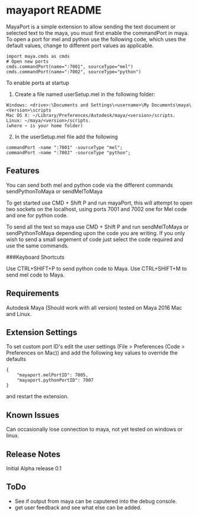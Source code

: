 # mayaport README

MayaPort is a simple extension to allow sending the text document or selected text to the maya, you must first enable the commandPort in maya. To open a port for mel and python use the following code, which uses the default values, change to different port values as applicable.

```
import maya.cmds as cmds
# Open new ports
cmds.commandPort(name=":7001", sourceType="mel")
cmds.commandPort(name=":7002", sourceType="python")
```
To enable ports at startup 
1. Create a file named userSetup.mel in the following folder:
```
Windows: <drive>:\Documents and Settings\<username>\My Documents\maya\<Version>\scripts
Mac OS X: ~/Library/Preferences/Autodesk/maya/<version>/scripts.
Linux: ~/maya/<version>/scripts.
(where ~ is your home folder)
```
2. In the userSetup.mel file add the following
```
commandPort -name ":7001" -sourceType "mel";
commandPort -name ":7002" -sourceType "python";

```

## Features

You can send both mel and python code via the different commands sendPythonToMaya or sendMelToMaya

To get started use CMD + Shift P and run mayaPort, this will attempt to open two sockets on the localhost, using ports 7001 and 7002 one for Mel code and one for python code.

To send all the text so maya use CMD + Shift P and run sendMelToMaya or sendPythonToMaya depending upon the code you are writing. If you only wish to send a small segement of code just select the code required and use the same commands.

###Keyboard Shortcuts 

Use CTRL+SHIFT+P to send python code to Maya.
Use CTRL+SHIFT+M to send mel code to Maya.


## Requirements

Autodesk Maya (Should work with all version) tested on Maya 2016 Mac and Linux.  

## Extension Settings

To set custom port ID's edit the user settings (File > Preferences (Code > Preferences on Mac)) and add the following key values to override the defaults
```
{
    "mayaport.melPortID": 7005,
    "mayaport.pythonPortID": 7007
}
```
and restart the extension. 
## Known Issues

Can occasionally lose connection to maya, not yet tested on windows or linux.

## Release Notes

Initial Alpha release 0.1

## ToDo
* See if output from maya can be caputered into the debug console.
* get user feedback and see what else can be added.
